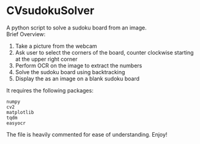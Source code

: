 # CVsudokuSolver
A python script to solve a sudoku board from an image.  
Brief Overview:
1. Take a picture from the webcam
2. Ask user to select the corners of the board, counter clockwise starting at the upper right corner
3. Perform OCR on the image to extract the numbers
4. Solve the sudoku board using backtracking 
5. Display the as an image on a blank sudoku board

It requires the following packages:
```
numpy
cv2
matplotlib
tqdm
easyocr
```
The file is heavily commented for ease of understanding.
Enjoy!
